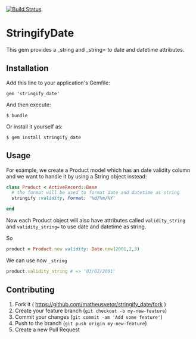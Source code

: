 [![Build Status](https://travis-ci.org/matheusvetor/stringify_date.svg?branch=master)](https://travis-ci.org/matheusvetor/stringify_date)

# StringifyDate

This gem provides a _string and _string= to date and datetime attributes.

## Installation

Add this line to your application's Gemfile:

    gem 'stringify_date'

And then execute:

    $ bundle

Or install it yourself as:

    $ gem install stringify_date

## Usage

For example, we create a Product model which has an date validity column
and we want to handle it by using a String object instead:

```ruby
class Product < ActiveRecord::Base
  # the format will be used to format date and datetime as string
  stringify :validity, format: '%d/%m/%Y'

end
```

Now each Product object will also have attributes called ```validity_string``` and ```validity_string=```
to use date and datetime as string.

So

```ruby
product = Product.new validity: Date.new(2001,2,3)
```

We can use now ```_string```

```ruby
product.validity_string # => '03/02/2001'
```


## Contributing

1. Fork it ( https://github.com/matheusvetor/stringify_date/fork )
2. Create your feature branch (`git checkout -b my-new-feature`)
3. Commit your changes (`git commit -am 'Add some feature'`)
4. Push to the branch (`git push origin my-new-feature`)
5. Create a new Pull Request
